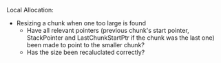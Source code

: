 Local Allocation:
- Resizing a chunk when one too large is found
	- Have all relevant pointers (previous chunk's start pointer, StackPointer and LastChunkStartPtr if the chunk was the last one) been made to point to the smaller chunk?
	- Has the size been recaluclated correctly?
